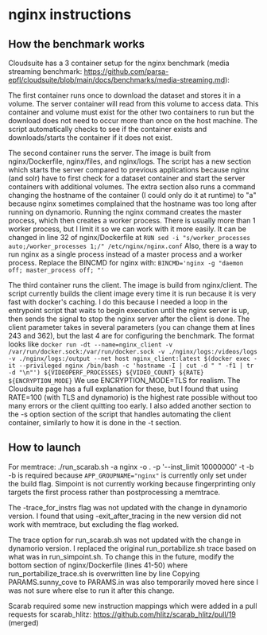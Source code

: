 # nginx instructions

## How the benchmark works

Cloudsuite has a 3 container setup for the nginx benchmark (media streaming benchmark: https://github.com/parsa-epfl/cloudsuite/blob/main/docs/benchmarks/media-streaming.md):

The first container runs once to download the dataset and stores it in a volume. The server container will read from this volume to access data. This container and volume must exist for the other two containers to run but the download does not need to occur more than once on the host machine. The script automatically checks to see if the container exists and downloads/starts the container if it does not exist.

The second container runs the server. The image is built from nginx/Dockerfile, nginx/files, and nginx/logs. The script has a new section which starts the server compared to previous applications because nginx (and solr) have to first check for a dataset container and start the server containers with additional volumes. The extra section also runs a command changing the hostname of the container (I could only do it at runtime) to "a" because nginx sometimes complained that the hostname was too long after running on dynamorio. Running the nginx command creates the master process, which then creates a worker process. There is usually more than 1 worker process, but I limit it so we can work with it more easily. It can be changed in line 32 of nginx/Dockerfile at
`RUN sed -i "s/worker_processes auto;/worker_processes 1;/" /etc/nginx/nginx.conf`
Also, there is a way to run nginx as a single process instead of a master process and a worker process. Replace the BINCMD for nginx with:
`BINCMD='nginx -g "daemon off; master_process off; "'`

The third container runs the client. The image is build from nginx/client. The script currently builds the client image every time it is run because it is very fast with docker's caching. I do this because I needed a loop in the entrypoint script that waits to begin execution until the nginx server is up, then sends the signal to stop the nginx server after the client is done. The client parameter takes in several parameters (you can change them at lines 243 and 362), but the last 4 are for configuring the benchmark. The format looks like 
`docker run -dt --name=nginx_client -v /var/run/docker.sock:/var/run/docker.sock -v ./nginx/logs:/videos/logs -v ./nginx/logs:/output --net host nginx_client:latest $(docker exec -it --privileged nginx /bin/bash -c 'hostname -I | cut -d " " -f1 | tr -d "\n"') ${VIDEOPERF_PROCESSES} ${VIDEO_COUNT} ${RATE} ${ENCRYPTION_MODE}`
We use ENCRYPTION_MODE=TLS for realism. The Cloudsuite page has a full explanation for these, but I found that using RATE=100 (with TLS and dynamorio) is the highest rate possible without too many errors or the client quitting too early. I also added another section to the -s option section of the script that handles automating the client container, similarly to how it is done in the -t section.

## How to launch

For memtrace: ./run_scarab.sh -a nginx -o . -p '--inst_limit 10000000' -t -b
-b is required because `APP_GROUPNAME="nginx"` is currently only set under the build flag. Simpoint is not currently working because fingerprinting only targets the first process rather than postprocessing a memtrace.

The -trace_for_instrs flag was not updated with the change in dynamorio version. I found that using -exit_after_tracing in the new version did not work with memtrace, but excluding the flag worked. 

The trace option for run_scarab.sh was not updated with the change in dynamorio version. I replaced the original run_portabilize.sh trace based on what was in run_simpoint.sh. To change this in the future, modify the bottom section of nginx/Dockerfile (lines 41-50) where run_portabilize_trace.sh is overwritten line by line
Copying PARAMS.sunny_cove to PARAMS.in was also temporarily moved here since I was not sure where else to run it after this change.

Scarab required some new instruction mappings which were added in a pull requests for scarab_hlitz: https://github.com/hlitz/scarab_hlitz/pull/19 (merged)